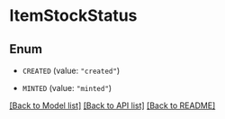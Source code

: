 # ItemStockStatus

## Enum


* `CREATED` (value: `"created"`)

* `MINTED` (value: `"minted"`)


[[Back to Model list]](../README.md#documentation-for-models) [[Back to API list]](../README.md#documentation-for-api-endpoints) [[Back to README]](../README.md)


